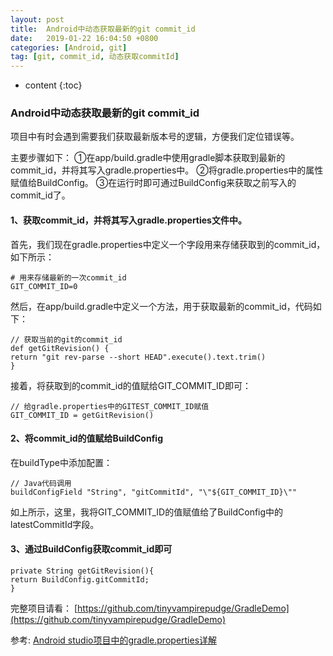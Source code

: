 ```yaml
---
layout: post
title:  Android中动态获取最新的git commit_id
date:   2019-01-22 16:04:50 +0800
categories: [Android, git]
tag: [git, commit_id, 动态获取commitId]
---
```


* content
{:toc}



### Android中动态获取最新的git commit_id

项目中有时会遇到需要我们获取最新版本号的逻辑，方便我们定位错误等。

主要步骤如下：
①在app/build.gradle中使用gradle脚本获取到最新的commit_id，并将其写入gradle.properties中。
②将gradle.properties中的属性赋值给BuildConfig。
③在运行时即可通过BuildConfig来获取之前写入的commit_id了。

#### 1、获取commit_id，并将其写入gradle.properties文件中。
首先，我们现在gradle.properties中定义一个字段用来存储获取到的commit_id，如下所示：
```
# 用来存储最新的一次commit_id
GIT_COMMIT_ID=0
```
然后，在app/build.gradle中定义一个方法，用于获取最新的commit_id，代码如下：
```
// 获取当前的git的commit_id
def getGitRevision() {
return "git rev-parse --short HEAD".execute().text.trim()
}
```
接着，将获取到的commit_id的值赋给GIT_COMMIT_ID即可：
```
// 给gradle.properties中的GITEST_COMMIT_ID赋值
GIT_COMMIT_ID = getGitRevision()
```

#### 2、将commit_id的值赋给BuildConfig
在buildType中添加配置：
```
// Java代码调用
buildConfigField "String", "gitCommitId", "\"${GIT_COMMIT_ID}\""
```
如上所示，这里，我将GIT_COMMIT_ID的值赋值给了BuildConfig中的latestCommitId字段。

#### 3、通过BuildConfig获取commit_id即可
```
private String getGitRevision(){
return BuildConfig.gitCommitId;
}
```

完整项目请看：
[https://github.com/tinyvampirepudge/GradleDemo](https://github.com/tinyvampirepudge/GradleDemo)

参考:
[Android studio项目中的gradle.properties详解](https://blog.csdn.net/qq_26287435/article/details/84873965)


